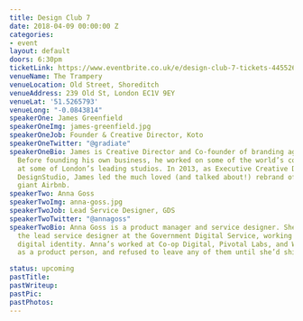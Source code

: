 ```yaml
---
title: Design Club 7
date: 2018-04-09 00:00:00 Z
categories:
- event
layout: default
doors: 6:30pm
ticketLink: https://www.eventbrite.co.uk/e/design-club-7-tickets-44552610056#tickets
venueName: The Trampery
venueLocation: Old Street, Shoreditch
venueAddress: 239 Old St, London EC1V 9EY
venueLat: '51.5265793'
venueLong: "-0.0843814"
speakerOne: James Greenfield
speakerOneImg: james-greenfield.jpg
speakerOneJob: Founder & Creative Director, Koto
speakerOneTwitter: "@gradiate"
speakerOneBio: James is Creative Director and Co-founder of branding agency Koto. 
  Before founding his own business, he worked on some of the world’s coolest brands 
  at some of London’s leading studios. In 2013, as Executive Creative Director at 
  DesignStudio, James led the much loved (and talked about!) rebrand of tech 
  giant Airbnb. 
speakerTwo: Anna Goss
speakerTwoImg: anna-goss.jpg
speakerTwoJob: Lead Service Designer, GDS
speakerTwoTwitter: "@annagoss"
speakerTwoBio: Anna Goss is a product manager and service designer. She’s currently 
  the lead service designer at the Government Digital Service, working on unpicking 
  digital identity. Anna’s worked at Co-op Digital, Pivotal Labs, and With Associates 
  as a product person, and refused to leave any of them until she’d shipped things.

status: upcoming
pastTitle: 
pastWriteup: 
pastPic: 
pastPhotos: 
---
```

